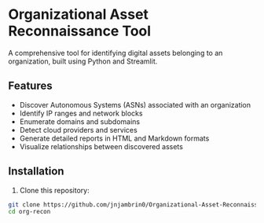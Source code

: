 # Organizational Asset Reconnaissance Tool

A comprehensive tool for identifying digital assets belonging to an organization, built using Python and Streamlit.

## Features

- Discover Autonomous Systems (ASNs) associated with an organization
- Identify IP ranges and network blocks
- Enumerate domains and subdomains
- Detect cloud providers and services
- Generate detailed reports in HTML and Markdown formats
- Visualize relationships between discovered assets

## Installation

1. Clone this repository:
```bash
git clone https://github.com/jnjambrin0/Organizational-Asset-Reconnaissance-Tool.git
cd org-recon